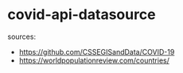 # covid-api-datasource

sources:
- https://github.com/CSSEGISandData/COVID-19
- https://worldpopulationreview.com/countries/